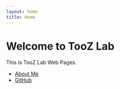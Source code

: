 ```yaml
---
layout: home
title: Home
---
```


# Welcome to TooZ Lab

This is TooZ Lab Web Pages.

- [About Me](about.md)
- [GitHub](https://github.com/too-z)
